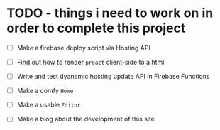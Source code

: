 # TODO - things i need to work on in order to complete this project

- [ ] Make a firebase deploy script via Hosting API

- [ ] Find out how to render `preact` client-side to a html

- [ ] Write and test dyanamic hosting update API in Firebase Functions

- [ ] Make a comfy `Home`

- [ ] Make a usable `Editor`

- [ ] Make a blog about the development of this site